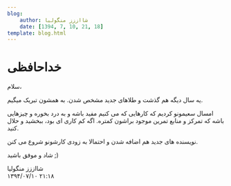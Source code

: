 ```yaml
---
blog:
    author: شااززز منگولیا
    date: [1394, 7, 10, 21, 18]
template: blog.html
---
```

# خداحافظی

<div class="cnt">
سلام،<p></p>
<p>یه سال دیگه هم گذشت و طلاهای جدید مشخص شدن. به همشون تبریک میگیم.</p>
<p>امسال سعیمونو کردیم که کارهایی که می کنیم مفید باشه و به درد بخوره و چیزهایی باشه که تمرکز و منابع تمرین موجود براشون کمتره. اگه کم کاری ای بود، ببخشید و حلال کنید.</p>
<p>نویسنده های جدید هم اضافه شدن و احتمالا به زودی کارشونو شروع می کنن.</p>
<p>شاد و موفق باشید ;)</p>
</div>

<div class="blog-info">
    <div class="blog-author">شااززز منگولیا</div>
    <div class="blog-date">۱۳۹۴/۰۷/۱۰ ۲۱:۱۸</div>
</div>

